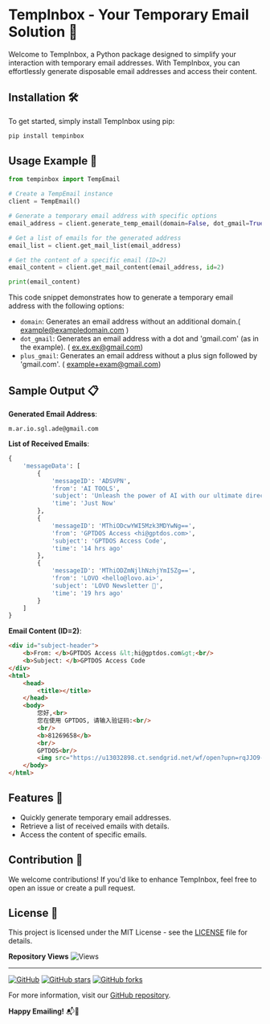 # TempInbox - Your Temporary Email Solution 📧

Welcome to TempInbox, a Python package designed to simplify your interaction with temporary email addresses. With TempInbox, you can effortlessly generate disposable email addresses and access their content.

## Installation 🛠️

To get started, simply install TempInbox using pip:

```bash
pip install tempinbox
```

## Usage Example 🚀


```python
from tempinbox import TempEmail

# Create a TempEmail instance
client = TempEmail()

# Generate a temporary email address with specific options
email_address = client.generate_temp_email(domain=False, dot_gmail=True, plus_gmail=False)

# Get a list of emails for the generated address
email_list = client.get_mail_list(email_address)

# Get the content of a specific email (ID=2)
email_content = client.get_mail_content(email_address, id=2)

print(email_content)
```

This code snippet demonstrates how to generate a temporary email address with the following options:

- `domain`: Generates an email address without an additional domain.( example@exampledomain.com )
- `dot_gmail`: Generates an email address with a dot and 'gmail.com' (as in the example). ( ex.ex.ex@gmail.com)
- `plus_gmail`: Generates an email address without a plus sign followed by 'gmail.com'. ( example+exam@gmail.com)


## Sample Output 📋

**Generated Email Address**:
```plaintext
m.ar.io.sgl.ade@gmail.com
```

**List of Received Emails**:
```python
{
    'messageData': [
        {
            'messageID': 'ADSVPN',
            'from': 'AI TOOLS',
            'subject': 'Unleash the power of AI with our ultimate directory of online tools!',
            'time': 'Just Now'
        },
        {
            'messageID': 'MThiODcwYWI5Mzk3MDYwNg==',
            'from': 'GPTDOS Access <hi@gptdos.com>',
            'subject': 'GPTDOS Access Code',
            'time': '14 hrs ago'
        },
        {
            'messageID': 'MThiODZmNjlhNzhjYmI5Zg==',
            'from': 'LOVO <hello@lovo.ai>',
            'subject': 'LOVO Newsletter 👻',
            'time': '19 hrs ago'
        }
    ]
}
```

**Email Content (ID=2)**:
```html
<div id="subject-header">
    <b>From: </b>GPTDOS Access &lt;hi@gptdos.com&gt;<br/>
    <b>Subject: </b>GPTDOS Access Code
</div>
<html>
    <head>
        <title></title>
    </head>
    <body>
        您好,<br>
        您在使用 GPTDOS, 请输入验证码:<br/>
        <br/>
        <b>81269658</b>
        <br/>
        GPTDOS<br/>
        <img src="https://u13032898.ct.sendgrid.net/wf/open?upn=rqJJO9-2BJL8i62yHtdgY1cWouC7RdXlcfG3E73dU1e9bPvX1VDl-2BssK4tZTTDPVKiIzaKX2ZiEbmPYpW1BM32GVs-2FvWGiq0R-2BAvavNooikOlxpsMBCJehGSg33aHAZgfSpipfZ1gyuFsxIrfleaNTIuL8Nhu2y5on3fe6rpukhEi-2BHtezMLmZig6IHrWHV12TR94QgEhzPmLoXOHUXx76bqlGEZLGixTo6lCYGECJfgezt6vsLL78PtVSJpanSdYvdoPj-2BNgztK6xsXmw6ZhVWEBeMYBIBQ9BCW7od6JzUo6DaVoLj1iOQcexl-2BOC9COGhif32U42TOV04TnEnFNQ106dIjBtPU3VgTxEZA0cAR35d5AJUgCGRi4-2B-2FqqnPM2-2F" alt="" width="1" height="1" border="0" style="height:1px !important;width:1px !important;border-width:0 !important;margin-top:0 !important;margin-bottom:0 !important;margin-right:0 !important;margin-left:0 !important;padding-top:0 !important;padding-bottom0 !important;padding-right:0 !important;padding-left:0 !important;"/>
    </body>
</html>
```

## Features 🌟

- Quickly generate temporary email addresses.
- Retrieve a list of received emails with details.
- Access the content of specific emails.

## Contribution 🤝

We welcome contributions! If you'd like to enhance TempInbox, feel free to open an issue or create a pull request.

## License 📜

This project is licensed under the MIT License - see the [LICENSE](LICENSE) file for details.


**Repository Views** ![Views](https://profile-counter.glitch.me/tempinbox/count.svg)

---

[![GitHub](https://img.shields.io/github/license/ishanoshada/tempinbox)](https://github.com/ishanoshada/tempinbox)
[![GitHub stars](https://img.shields.io/github/stars/ishanoshada/tempinbox)](https://github.com/ishanoshada/tempinbox/stargazers)
[![GitHub forks](https://img.shields.io/github/forks/ishanoshada/tempinbox)](https://github.com/ishanoshada/tempinbox/network)

For more information, visit our [GitHub repository](https://github.com/ishanoshada/tempinbox).

**Happy Emailing!** 📬🎉

